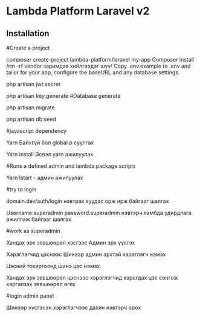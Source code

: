 # Lambda Platform Laravel v2

## Installation
#Create a project

composer create-project lambda-platform/laravel my-app
Composer install  /rm -rf vendor заримдаа хийлгээдэг шүү/
Copy .env.example to .env and tailor for your app, configure the baseURL and any database settings.

php artisan jwt:secret

php artisan key:generate
#Database generate

php artisan migrate

php artisan db:seed

#javascript dependency

Yarn Байхгүй бол global р суулгах

Yarn install Эсвэл yarn ажилуулах

#Runs a defined admin and lambda package scripts

Yarn lstart  - админ ажилуулах

#try to login

domain.dev/auth/login нэвтрэх хуудас орж ирж байгааг шалгах

Username:superadmin password:superadmin нэвтэрч ламбда удирдлага ажиллаж байгааг шалгах

#work as superadmin

Хандах эрх зөвшөөрөл хэсгээс Админ эрх үүсгэх

Хэрэглэгчид цэснээс Шинээр админ эрхтэй хэрэглэгч нэмэх

Цэсний тохиргоонд шинэ цэс нэмэх

Хандах эрх зөвшөөрөл цэснээс хэрэглэгчид харагдах цэс сонгож харгалзах зөвшөөрөл өгөх

#login admin panel

Шинээр үүсгэсэн хэрэглэгчээс дахин нэвтэрч орох

